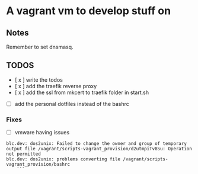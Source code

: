 # A vagrant vm to develop stuff on

## Notes
Remember to set dnsmasq.

## TODOS
- [ x ] write the todos
- [ x ] add the traefik reverse proxy
- [ x ] add the ssl from mkcert to traefik folder in start.sh
- [ ] add the personal dotfiles instead of the bashrc

### Fixes
- [ ] vmware having issues 
```
blc.dev: dos2unix: Failed to change the owner and group of temporary output file /vagrant/scripts-vagrant_provision/d2utmpiTv8Su: Operation not permitted
blc.dev: dos2unix: problems converting file /vagrant/scripts-vagrant_provision/bashrc
    ```
